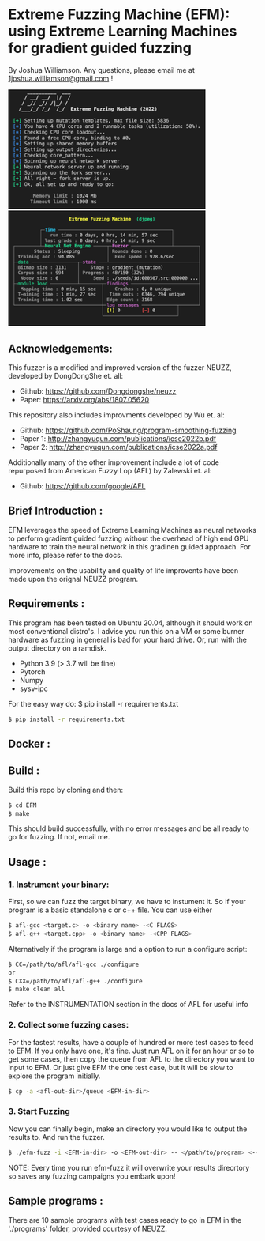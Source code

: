 # Extreme Fuzzing Machine (EFM): using Extreme Learning Machines for gradient guided fuzzing

By Joshua Williamson. Any questions, please email me at 1joshua.williamson@gmail.com !


<p float="left">
  <img src="docs/start_up.jpg?raw=true" width="400" />
  <img src="docs/screen.jpg?raw=true" width="400" /> 
</p>

## Acknowledgements:
 This fuzzer is a modified and improved version of the fuzzer NEUZZ, developed by DongDongShe et. all: <br/>
 - Github: https://github.com/Dongdongshe/neuzz
 - Paper: https://arxiv.org/abs/1807.05620

This repository also includes improvments developed by Wu et. al:  <br/>
- Github: https://github.com/PoShaung/program-smoothing-fuzzing
- Paper 1: http://zhangyuqun.com/publications/icse2022b.pdf
- Paper 2: http://zhangyuqun.com/publications/icse2022a.pdf

Additionally many of the other improvement include a lot of code repurposed from American Fuzzy Lop (AFL) by Zalewski et. al:<br/>
- Github: https://github.com/google/AFL

## Brief Introduction :
 EFM leverages the speed of Extreme Learning Machines as neural networks to perform gradient guided fuzzing without the overhead of high end GPU hardware to train the neural network in this gradinen guided approach. For more info, please refer to the docs.

 Improvements on the usability and quality of life improvents have been made upon the orignal NEUZZ program.

## Requirements : 

 This program has been tested on Ubuntu 20.04, although it should work on most conventional distro's. I advise you run this on a VM or some burner hardware as fuzzing in general is bad for your hard drive. Or, run with the output directory on a ramdisk.

- Python 3.9 (> 3.7 will be fine)
- Pytorch 
- Numpy 
- sysv-ipc

For the easy way do: $ pip install -r requirements.txt
```bash
$ pip install -r requirements.txt
```

## Docker :
## Build :
Build this repo by cloning and then:
```bash
$ cd EFM
$ make 
```
This should build successfully, with no error messages and be all ready to go for fuzzing. If not, email me.
## Usage :
### 1. Instrument your binary:
 First, so we can fuzz the target binary, we have to instument it. So if your program is a basic standalone c or c++ file. You can use either

```bash
$ afl-gcc <target.c> -o <binary name> -<C FLAGS>
$ afl-g++ <target.cpp> -o <binary name> -<CPP FLAGS>
```
Alternatively if the program is large and a option to run a configure script:

```bash
$ CC=/path/to/afl/afl-gcc ./configure
or 
$ CXX=/path/to/afl/afl-g++ ./configure
$ make clean all
```

Refer to the INSTRUMENTATION section in the docs of AFL for useful info

### 2. Collect some fuzzing cases:
 For the fastest results, have a couple of hundred or more test cases to feed to EFM. If you only have one, it's fine. Just run AFL on it for an hour or so to get some cases, then copy the queue from AFL to the directory you want to input to EFM. Or just give EFM the one test case, but it will be slow to explore the program initially.

```bash
$ cp -a <afl-out-dir>/queue <EFM-in-dir>
```

### 3. Start Fuzzing 
Now you can finally begin, make an directory you would like to output the results to. And run the fuzzer.

```bash
$ ./efm-fuzz -i <EFM-in-dir> -o <EFM-out-dir> -- </path/to/program> <--program --args> @@
```

NOTE: Every time you run efm-fuzz it will overwrite your results direcrtory so saves any fuzzing campaigns you embark upon!

## Sample programs :
 There are 10 sample programs with test cases ready to go in EFM in the './programs' folder, provided courtesy of NEUZZ.
